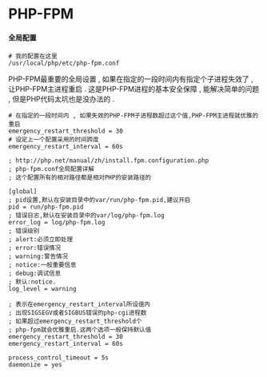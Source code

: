 # PHP-FPM

#### 全局配置

```
# 我的配置在这里
/usr/local/php/etc/php-fpm.conf 
```

PHP-FPM最重要的全局设置 , 如果在指定的一段时间内有指定个子进程失效了 , 让PHP-FPM主进程重启 . 这是PHP-FPM进程的基本安全保障 , 能解决简单的问题 , 但是PHP代码太坑也是没办法的 .

```
# 在指定的一段时间内 , 如果失效的PHP-FPM子进程数超过这个值,PHP-FPM主进程就优雅的重启
emergency_restart_threshold = 30
# 设定上一个配置采用的时间跨度
emergency_restart_interval = 60s
```

```
; http://php.net/manual/zh/install.fpm.configuration.php
; php-fpm.conf全局配置详解
; 这个配置所有的相对路径都是相对PHP的安装路径的

[global]
; pid设置,默认在安装目录中的var/run/php-fpm.pid,建议开启
pid = run/php-fpm.pid
; 错误日志,默认在安装目录中的var/log/php-fpm.log
error_log = log/php-fpm.log
; 错误级别
; alert:必须立即处理
; error:错误情况
; warning:警告情况
; notice:一般重要信息
; debug:调试信息
; 默认:notice.
log_level = warning

; 表示在emergency_restart_interval所设值内
; 出现SIGSEGV或者SIGBUS错误的php-cgi进程数
; 如果超过emergency_restart_threshold个
; php-fpm就会优雅重启.这两个选项一般保持默认值
emergency_restart_threshold = 30
emergency_restart_interval = 60s

process_control_timeout = 5s
daemonize = yes
```



